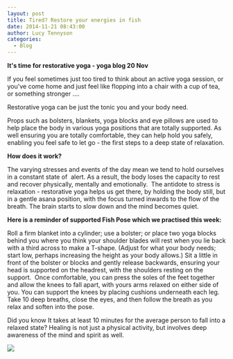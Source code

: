 ```yaml
---
layout: post
title: Tired? Restore your energies in fish
date: 2014-11-21 08:43:00
author: Lucy Tennyson
categories:
  - Blog
---
```



**It's time for restorative yoga - yoga blog 20 Nov**

If you feel sometimes just too tired to think about an active yoga session, or you've come home and just feel like flopping into a chair with a cup of tea, or something stronger ….

Restorative yoga can be just the tonic you and your body need.

Props such as bolsters, blankets, yoga blocks and eye pillows are used to help place the body in various yoga positions that are totally supported. As well ensuring you are totally comfortable, they can help hold you safely, enabling you feel safe to let go - the first steps to a deep state of relaxation.

**How does it work?**

The varying stresses and events of the day mean we tend to hold ourselves in a constant state of&nbsp; alert. As a result, the body loses the capacity to rest and recover physically, mentally and emotionally.&nbsp; The antidote to stress is relaxation - restorative yoga helps us get there, by holding the body still, but in a gentle asana position, with the focus turned inwards to the flow of the breath. The brain starts to slow down and the mind becomes quiet.&nbsp;

**Here is a reminder of supported Fish Pose which we practised this week:**

Roll a firm blanket into a cylinder; use a bolster; or place two yoga blocks behind you where you think your shoulder blades will rest when you lie back with a third across to make a T-shape. (Adjust for what your body needs; start low, perhaps increasing the height as your body allows.) Sit a little in front of the bolster or blocks and gently release backwards, ensuring your head is supported on the headrest, with the shoulders resting on the support.&nbsp; Once comfortable, you can press the soles of the feet together and allow the knees to fall apart, with yours arms relaxed on either side of you. You can support the knees by placing cushions underneath each leg. Take 10 deep breaths, close the eyes, and then follow the breath as you relax and soften into the pose.

Did you know It takes at least 10 minutes for the average person to fall into a relaxed state? Healing is not just a physical activity, but involves deep awareness of the mind and spirit as well.

![](file:////Users/lucytennyson/Library/Group%20Containers/UBF8T346G9.Office/msoclip1/01/clip_image002.png)